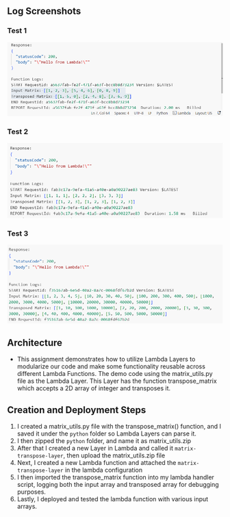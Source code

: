 ## Log Screenshots
### Test 1
![test1](https://github.com/1byte-yoda/growdataskills-aws-de-bootcamp/blob/master/assignments/module_1/assignment_2/screenshots/test1.png)
### Test 2
![test2](https://github.com/1byte-yoda/growdataskills-aws-de-bootcamp/blob/master/assignments/module_1/assignment_2/screenshots/test2.png)
### Test 3
![test3](https://github.com/1byte-yoda/growdataskills-aws-de-bootcamp/blob/master/assignments/module_1/assignment_2/screenshots/test3.png)


## Architecture
- This assignment demonstrates how to utilize Lambda Layers to modularize our code and make some functionality reusable across different Lambda Functions. The demo code using the matrix_utils.py file as the Lambda Layer. 
This Layer has the function transpose_matrix which accepts a 2D array of integer and transposes it.

## Creation and Deployment Steps
1. I created a matrix_utils.py file with the transpose_matrix() function, and I saved it under the `python` folder so Lambda Layers can parse it. 
2. I then zipped the `python` folder, and name it as matrix_utils.zip
3. After that I created a new Layer in Lambda and called it `matrix-transpose-layer`, then upload the matrix_utils.zip file
4. Next, I created a new Lambda function and attached the `matrix-transpose-layer` in the lambda configuration
5. I then imported the transpose_matrix function into my lambda handler script, logging both the input array and transposed array for debugging purposes.
6. Lastly, I deployed and tested the lambda function with various input arrays.
 